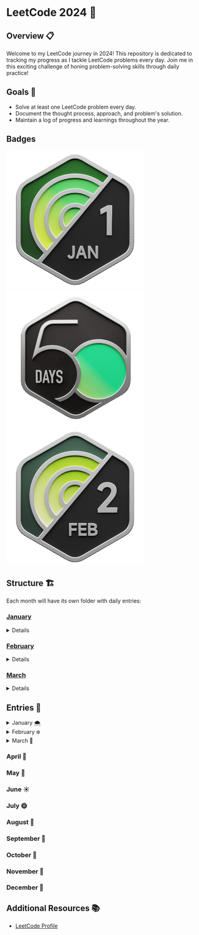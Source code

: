 # LeetCode 2024 🚀

## Overview 📋

Welcome to my LeetCode journey in 2024! This repository is dedicated to tracking my progress as I tackle LeetCode problems every day. Join me in this exciting challenge of honing problem-solving skills through daily practice!

## Goals 🎯

- Solve at least one LeetCode problem every day.
- Document the thought process, approach, and problem's solution.
- Maintain a log of progress and learnings throughout the year.

## Badges

![January](/badges/2024-01.gif)
![50 Days Streak](/badges/2024-50.gif)
![February](/badges/2024-02.gif)

## Structure 🏗️

Each month will have its own folder with daily entries:

### [January](./01-january)

<details>

- [x] [Day 1 - 455. Assign Cookies (Easy)](./01-january/01-455-AssignCookies.js)
- [x] [Day 2 - 2610. Convert an Array Into a 2D Array With Conditions (Medium)](./01-january/02-2610-ConvertAnArrayIntoA2DArrayWithConditions.js)
- [x] [Day 3 - 2125. Number of Laser Beams in a Bank (Medium)](./01-january/03-2125-NumberOfLaserBeamsInABank.js)
- [x] [Day 4 - 2870. Minimum Number of Operations to Make Array Empty (Medium)](./01-january/04-2870-MinimumNumberOfOperationsToMakeArrayEmpty.js)
- [x] [Day 5 - 300. Longest Increasing Subsequence (Medium)](./01-january/05-300-LongestIncreasingSubsequence.js)
- [x] [Day 6 - 1235. Maximum Profit in Job Scheduling (Hard)](./01-january/06-1235-MaximumProfitInJobScheduling.js)
- [x] [Day 7 - 446. Arithmetic Slices II - Subsequence (Hard)](./01-january/07-446-ArithmeticSlicesII-Subsequence.js)
- [x] [Day 8 - 938. Range Sum of BST (Easy)](./01-january/08-938-RangeSumOfBST)
- [x] [Day 9 - 872. Leaf-Similar Trees (Easy)](./01-january/09-872-Leaf-SimilarTrees.js)
- [x] [Day 10 - 2385. Amount of Time for Binary Tree to Be Infected (Medium)](./01-january/10-2385-AmountOfTimeForBinaryTreeToBeInfected.js)
- [x] [Day 11 - 1026. Maximum Difference Between Node and Ancestor (Medium)](./01-january/11-1026-MaximumDifferenceBetweenNodeAndAncestor.js)
- [x] [Day 12 - 1704. Determine if String Halves Are Alike (Easy) ](./01-january/12-1704-DetermineIfStringHalvesAreAlike.js)
- [x] [Day 13 - 1347. Minimum Number of Steps to Make Two Strings Anagram (Medium)](./01-january/13-1347-MinimumNumberofStepstoMakeTwoStringsAnagram.js)
- [x] [Day 14 - 1657. Determine if Two Strings Are Close (Medium)](./01-january/14-1657-DetermineifTwoStringsAreClose.js)
- [x] [Day 15 - 2225. Find Players With Zero or One Losses (Medium)](./01-january/15-2225-FindPlayersWithZeroorOneLosses.js)
- [x] [Day 16 - 380. Insert Delete GetRandom O(1) (Medium)](<./01-january/16-380-InsertDeleteGetRandomO(1).js>)
- [x] [Day 17 - 1207. Unique Number of Occurrences (Easy)](./01-january/17-1207-UniqueNumberofOccurrences.js)
- [x] [Day 18 - 70. Climbing Stairs (Easy)](./01-january/18-70-ClimbingStairs.js)
- [x] [Day 19 - 931. Minimum Falling Path Sum (Medium)](./01-january/19-931-MinimumFallingPathSum.js)
- [x] [Day 20 - 907. Sum of Subarray Minimums (Medium)](./01-january/20-907-SumofSubarrayMinimums.js)
- [x] [Day 21 - 198. House Robber (Medium)](./01-january/21-198-HouseRobber.js)
- [x] [Day 22 - 645. Set Mismatch (Easy)](./01-january/22-645-SetMismatch.js)
- [x] [Day 23 - 1239. Maximum Length of a Concatenated String with Unique Characters (Medium)](./01-january/23-1239-MaximumLengthofaConcatenatedStringwithUniqueCharacters.js)
- [x] [Day 24 - 1457. Pseudo-Palindromic Paths in a Binary Tree (Medium)](./01-january/24-1457-Pseudo-PalindromicPathsinaBinaryTree.js)
- [x] [Day 25 - 1143. Longest Common Subsequence (Medium)](./01-january/25-1143-LongestCommonSubsequence.js)
- [x] [Day 26 - 576. Out of Boundary Paths (Medium)](./01-january/26-576-OutofBoundaryPaths.js)
- [ ] [Day 27 - 629. K Inverse Pairs Array (Hard)](./01-january/27-629-KInversePairsArray.py)
- [x] [Day 28 - 1074. Number of Submatrices That Sum to Target (Hard)](./01-january/28-1074-NumberofSubmatricesThatSumtoTarget.js)
- [x] [Day 29 - 232. Implement Queue using Stacks (Easy)](./01-january/29-232-ImplementQueueusingStacks.js). [In C](./01-january/29-232-ImplementQueueusingStacks.c)
- [x] [Day 30 - 150. Evaluate Reverse Polish Notation (Medium)](./01-january/30-150-EvaluateReversePolishNotation.js)
- [x] [Day 31 - 739. Daily Temperatures (Medium)](./01-january/31-739-DailyTemperatures.js)

</details>

### [February](./02-february)

<details>

- [x] [Day 1 - 2966. Divide Array Into Arrays With Max Difference (Medium)](./02-february/01-2966-DivideArrayIntoArraysWithMaxDifference.js)
- [x] [Day 2 - 1291. Sequential Digits (Medium)](./02-february/02-1291-SequentialDigits.js)
- [x] [Day 3 - 1043. Partition Array for Maximum Sum (Medium) [Feel it was hard]](./02-february/03-1043-PartitionArrayforMaximumSum.js)
- [x] [Day 4 - 76. Minimum Window Substring (Hard)](./02-february/04-76-MinimumWindowSubstring.js)
- [x] [Day 5 - 387. First Unique Character in a String (Easy) ](./02-february/05-387-FirstUniqueCharacterinaString.js)
- [x] [Day 6 - 49. Group Anagrams (Medium)](./02-february/06-49-GroupAnagrams.js)
- [x] [Day 7 - 451. Sort Characters By Frequency (Medium)](./02-february/07-451-SortCharactersByFrequency.js)
- [x] [Day 8 - 279. Perfect Squares (Medium)](./02-february/08-279-PerfectSquares.js)
- [x] [Day 9 - 368. Largest Divisible Subset (Medium)](./02-february/09-368-LargestDivisibleSubset.js)
- [x] [Day 10 - 647. Palindromic Substrings (Medium)](./02-february/10-647-PalindromicSubstrings.js)
- [x] [Day 11 - 1463. Cherry Pickup II (Hard) (Wasn't that hard)](./02-february/11-1463-CherryPickupII.ts)
- [x] [Day 12 - 169. Majority Element (Easy)](./02-february/12-169-MajorityElement.js)
- [x] [Day 13 - 2108. Find First Palindromic String in the Array (Easy)](./02-february/13-2108-FindFirstPalindromicStringintheArray.js)
- [x] [Day 14 - 2149. Rearrange Array Elements by Sign (Medium)](./02-february/14-2149-RearrangeArrayElementsbySign.js)
- [x] [Day 15 - 2971. Find Polygon With the Largest Perimeter (Medium)](./02-february/15-2971.FindPolygonWiththeLargestPerimeter.js)
- [x] [Day 16 - 1481. Least Number of Unique Integers after K Removals (Medium)](./02-february/16-1481-LeastNumberofUniqueIntegersafterKRemovals.js)
- [x] [Day 17 - 1642. Furthest Building You Can Reach (Medium)](./02-february/17-1642-FurthestBuildingYouCanReach.js)
- [x] [Day 18 - 2402. Meeting Rooms III (Hard)](./02-february/18-2402-MeetingRoomsIII.js)
- [x] [Day 19 - 231. Power of Two (Easy)](./02-february/19-231-PowerofTwo.js)
- [x] [Day 20 - 268. Missing Number (Easy)](./02-february/)
- [x] [Day 21 - 201. Bitwise AND of Numbers Range (Medium)](./02-february/21-201-BitwiseANDofNumbersRange.js)
- [x] [Day 22 - 997. Find the Town Judge (Easy)](./02-february/22-997-FindtheTownJudge.js)
- [x] [Day 23 - 787. Cheapest Flights Within K Stops (Medium)](./02-february/23-787-CheapestFlightsWithinKStops.js)
- [x] [Day 24 - 2092. Find All People With Secret (Hard)](./02-february/24-2092-FindAllPeopleWithSecret.js)
- [x] [Day 25 - 2709. Greatest Common Divisor Traversal (Hard)](./02-february/25-2709-GreatestCommonDivisorTraversal.py)
- [x] [Day 26 - 100. Same Tree](./02-february/26-100-SameTree.js)
- [x] [Day 27 - 543. Diameter of Binary Tree (Easy)](./02-february/27-543-DiameterofBinaryTree.js)
- [x] [Day 28 - 513. Find Bottom Left Tree Value (Medium)](./02-february/)
- [x] [Day 29 - 1609. Even Odd Tree (Medium)](./02-february/29-1609-EvenOddTree.js)

</details>

### [March](./03-march)

<details>

- [x] [Day 1 - 2864. Maximum Odd Binary Number (Easy)](./03-march/01-2864-MaximumOddBinaryNumber.js)
- [x] [Day 2 - 977. Squares of a Sorted Array (Easy)](./03-march/02-977-SquaresofaSortedArray.js)
- [x] [Day 3 - 19. Remove Nth Node From End of List (Easy)](./03-march/03-19-RemoveNthNodeFromEndofList.js)
- [x] [Day 4 - 948. Bag of Tokens (Medium)](./03-march/04-948-BagofTokens.js)
- [x] [Day 5 -1750. Minimum Length of String After Deleting Similar Ends (Medium)](./03-march/05-1750-MinimumLengthofStringAfterDeletingSimilarEnds.js)
- [x] [Day 6 - 141. Linked List Cycle (Easy)](./03-march/06-141LinkedListCycle.js)
- [x] [Day 7 - 876. Middle of the Linked List (Easy)](./03-march/07-876-MiddleoftheLinkedList.js)
- [x] [Day 8 - 3005. Count Elements With Maximum Frequency (Easy)](./03-march/08-3005-CountElementsWithMaximumFrequency.js)
- [x] [Day 9 - 2540. Minimum Common Value (Easy)](./03-march/09-2540-MinimumCommonValue.js)
- [x] [Day 10 - 349. Intersection of Two Arrays (Easy)](./03-march/10-349-IntersectionofTwoArrays.js)
- [x] [Day 11 - 791. Custom Sort String (Medium)](./03-march/11-791-CustomSortString.js)
- [x] [Day 12 - 1171. Remove Zero Sum Consecutive Nodes from Linked List (Medium)](./03-march/12-1171-RemoveZeroSumConsecutiveNodesfromLinkedList.js)
- [] [Day ()](./03-march/)

</details>

## Entries 📅

<details>

<summary>January 🌨️</summary>

<h3>January 🌨️</h3>

#### Day 1: 455. Assign Cookies

- [link](https://leetcode.com/problems/assign-cookies/description/)

#### Day 2: 2610. Convert an Array Into a 2D Array With Conditions

- [link](https://leetcode.com/problems/convert-an-array-into-a-2d-array-with-conditions/description/)

#### Day 3: 2125. Number of Laser Beams in a Bank

- [link](https://leetcode.com/problems/number-of-laser-beams-in-a-bank/description/)

#### Day 4: 2870. Minimum Number of Operations to Make Array Empty

- [link](https://leetcode.com/problems/minimum-number-of-operations-to-make-array-empty/description/)

#### Day 5: 300. Longest Increasing Subsequence

- [link](https://leetcode.com/problems/longest-increasing-subsequence/description/)

#### Day 6: 1235. Maximum Profit in Job Scheduling

- [link](https://leetcode.com/problems/maximum-profit-in-job-scheduling/description/)

- Thoughts and approach

#### Day 7: 446. Arithmetic Slices II - Subsequence

- [link](https://leetcode.com/problems/arithmetic-slices-ii-subsequence/description/)

- Thoughts and approach

#### Day 8: 938. Range Sum of BST

- [link](https://leetcode.com/problems/range-sum-of-bst/description/)

#### Day 9: 872. Leaf-Similar Trees

- [link](https://leetcode.com/problems/leaf-similar-trees/description/)

#### Day 10: 2385. Amount of Time for Binary Tree to Be Infected

- [link](https://leetcode.com/problems/amount-of-time-for-binary-tree-to-be-infected/description/)
- Thoughts and approach
  The hardest problem I face so far, mainly because I have never seen the concept of BFS. I needed to see the solution but I study the concept, read a blog and a youtube video explaining it.

#### Day 11: 1026. Maximum Difference Between Node and Ancestor

- [link](https://leetcode.com/problems/maximum-difference-between-node-and-ancestor/description/)

#### Day 12: 1704. Determine if String Halves Are Alike

- [link](https://leetcode.com/problems/determine-if-string-halves-are-alike/description/)

#### Day 13: 1347. Minimum Number of Steps to Make Two Strings Anagram

- [link](https://leetcode.com/problems/minimum-number-of-steps-to-make-two-strings-anagram/description/)

#### Day 14: 1657. Determine if Two Strings Are Close

- [link](https://leetcode.com/problems/determine-if-two-strings-are-close/description/)

#### Day 15: 2225. Find Players With Zero or One Losses

- [link](https://leetcode.com/problems/find-players-with-zero-or-one-losses/description/)

#### Day 16: 380. Insert Delete GetRandom O(1)

- [link](https://leetcode.com/problems/insert-delete-getrandom-o1/description/)
- Thoughts and approach
  This problem was new in the way it was presented. I needed to see a solution to understand how to solve it. Then I applied a solution of my own.

#### Day 17: 1207. Unique Number of Occurrences

- [link](https://leetcode.com/problems/unique-number-of-occurrences/description/)

#### Day 18: 70. Climbing Stairs

- [link](https://leetcode.com/problems/climbing-stairs/description/)

#### Day 19: 931. Minimum Falling Path Sum

- [link](https://leetcode.com/problems/minimum-falling-path-sum/description/)

#### Day 20: 907. Sum of Subarray Minimums

- [link](https://leetcode.com/problems/sum-of-subarray-minimums/description/)

#### Day 21: 198. House Robber

- [link](https://leetcode.com/problems/house-robber/description/)

#### Day 22: 645. Set Mismatch

- [link](https://leetcode.com/problems/set-mismatch/description/)

#### Day 23: 1239. Maximum Length of a Concatenated String with Unique Characters

- [link](https://leetcode.com/problems/maximum-length-of-a-concatenated-string-with-unique-characters/description/)

#### Day 24: 1457. Pseudo-Palindromic Paths in a Binary Tree

- [link](https://leetcode.com/problems/pseudo-palindromic-paths-in-a-binary-tree/description/)

#### Day 25: 1143. Longest Common Subsequence

- [link](https://leetcode.com/problems/longest-common-subsequence/description/)

#### Day 26: 576. Out of Boundary Paths

- [link](https://leetcode.com/problems/out-of-boundary-paths/description/)

#### Day 27: 629. K Inverse Pairs Array

- [link](https://leetcode.com/problems/k-inverse-pairs-array/description/)
- Thoughts and approach
  I couldn't figure it out, so I need a tutorial. Still don't get it completed

#### Day 28: 1074. Number of Submatrices That Sum to Target

- [link](https://leetcode.com/problems/number-of-submatrices-that-sum-to-target/description/)

#### Day 29: 232. Implement Queue using Stacks

- [link](https://leetcode.com/problems/implement-queue-using-stacks/description/)

#### Day 30: 150. Evaluate Reverse Polish Notation

- [link](https://leetcode.com/problems/evaluate-reverse-polish-notation/description/)

#### Day 31: 739. Daily Temperatures

- [link](https://leetcode.com/problems/daily-temperatures/description/)

</details>

<details>

<summary>February ❄️</summary>

<h3>February ❄️</h3>

#### Day 1: 2966. Divide Array Into Arrays With Max Difference

- [link](https://leetcode.com/problems/divide-array-into-arrays-with-max-difference/)

#### Day 2: 1291. Sequential Digits

- [link](https://leetcode.com/problems/sequential-digits/description/)

#### Day 3: 1043. Partition Array for Maximum Sum

- [link](https://leetcode.com/problems/partition-array-for-maximum-sum/description/)

#### Day 4: 76. Minimum Window Substring

- [link](https://leetcode.com/problems/minimum-window-substring/description/)

#### Day 5: 387. First Unique Character in a String

- [link](https://leetcode.com/problems/first-unique-character-in-a-string/description/)

#### Day 6: 49. Group Anagrams

- [link](https://leetcode.com/problems/group-anagrams/description/)

#### Day 7: 451. Sort Characters By Frequency

- [link](https://leetcode.com/problems/sort-characters-by-frequency/description/)

#### Day 8: 279. Perfect Squares

- [link](https://leetcode.com/problems/perfect-squares/description/)

#### Day 9: 368. Largest Divisible Subset

- [link](https://leetcode.com/problems/largest-divisible-subset/description/)

#### Day 10: 647. Palindromic Substrings

- [link](https://leetcode.com/problems/palindromic-substrings/description/)

#### Day 11: 1463. Cherry Pickup II

- [link](https://leetcode.com/problems/cherry-pickup-ii/description/)

#### Day 12: 169. Majority Element

- [link](https://leetcode.com/problems/majority-element/description/)
- Thoughts and aproach
  I learnt about the boyer moore algorithm. Initially I could solve it with a hash map, but then understand the logic of the algorithm to solve it in O(1) space

#### Day 13: 2108. Find First Palindromic String in the Array

- [link](https://leetcode.com/problems/find-first-palindromic-string-in-the-array/description/)

#### Day 14: 2149. Rearrange Array Elements by Sign

- [link](https://leetcode.com/problems/rearrange-array-elements-by-sign/description/)

#### Day 15: 2971. Find Polygon With the Largest Perimeter

- [link](https://leetcode.com/problems/find-polygon-with-the-largest-perimeter/description/)

#### Day 16: 1481. Least Number of Unique Integers after K Removals

- [link](https://leetcode.com/problems/least-number-of-unique-integers-after-k-removals/description/)

#### Day 17: 1642. Furthest Building You Can Reach

- [link](https://leetcode.com/problems/furthest-building-you-can-reach/description/)

#### Day 18: 2402. Meeting Rooms III

- [link](https://leetcode.com/problems/meeting-rooms-iii/description/)

#### Day 19: 231. Power of Two

- [link](https://leetcode.com/problems/power-of-two/description/)

#### Day 20: 268. Missing Number

- [link](https://leetcode.com/problems/missing-number/description/)

#### Day 21: 201. Bitwise AND of Numbers Range

- [link](https://leetcode.com/problems/bitwise-and-of-numbers-range/description/)

#### Day 22: 997. Find the Town Judge

- [link](https://leetcode.com/problems/find-the-town-judge/description/)

#### Day 23: 787. Cheapest Flights Within K Stops

- [link](https://leetcode.com/problems/cheapest-flights-within-k-stops/description/)

#### Day 24: 2092. Find All People With Secret

- [link](https://leetcode.com/problems/find-all-people-with-secret/description/)

#### Day 25: 2709. Greatest Common Divisor Traversal

- [link](https://leetcode.com/problems/greatest-common-divisor-traversal/description/)

#### Day 26: 100. Same Tree

- [link](https://leetcode.com/problems/same-tree/description/)

#### Day 27: 543. Diameter of Binary Tree

- [link](https://leetcode.com/problems/diameter-of-binary-tree/description/)

#### Day 28: 513. Find Bottom Left Tree Value

- [link](https://leetcode.com/problems/find-bottom-left-tree-value/description/)

#### Day 29: 1609. Even Odd Tree

- [link](https://leetcode.com/problems/even-odd-tree/description/)

</details>

<details>
<summary>March 🌷</summary>
<h3> March 🌷 </h3>

#### Day 01: 2864. Maximum Odd Binary Number

- [link](https://leetcode.com/problems/maximum-odd-binary-number/description/)

#### Day 02: 977. Squares of a Sorted Array

- [link](https://leetcode.com/problems/squares-of-a-sorted-array/description/)

#### Day 03: 19. Remove Nth Node From End of List

- [link](https://leetcode.com/problems/remove-nth-node-from-end-of-list/description/)

#### Day 04: 948. Bag of Tokens

- [link](https://leetcode.com/problems/bag-of-tokens/description/)

#### Day 05: 1750. Minimum Length of String After Deleting Similar Ends

- [link](https://leetcode.com/problems/minimum-length-of-string-after-deleting-similar-ends/description/)

#### Day 06: 141. Linked List Cycle

- [link](https://leetcode.com/problems/linked-list-cycle/description/)

#### Day 07: 876. Middle of the Linked List

- [link](https://leetcode.com/problems/middle-of-the-linked-list/description/)

#### Day 08: 3005. Count Elements With Maximum Frequency

- [link](https://leetcode.com/problems/count-elements-with-maximum-frequency/description/)

#### Day 09: 2540. Minimum Common Value

- [link](https://leetcode.com/problems/minimum-common-value/description/)

#### Day 10: 349. Intersection of Two Arrays

- [link](https://leetcode.com/problems/intersection-of-two-arrays/description/)

#### Day 11: 791. Custom Sort String

- [link](https://leetcode.com/problems/custom-sort-string/description/)

#### Day 12: 1171. Remove Zero Sum Consecutive Nodes from Linked List

- [link](https://leetcode.com/problems/remove-zero-sum-consecutive-nodes-from-linked-list/description)

#### Day

- [link]()

</details>

<h3> April 🌼 </h3>

<h3> May 🌸 </h3>

<h3> June ☀️ </h3>

<h3> July 🌞 </h3>

<h3> August 🌻 </h3>

<h3> September 🍂 </h3>

<h3> October 🍁 </h3>

<h3> November 🍃 </h3>

<h3> December 🎄 </h3>

## Additional Resources 📚

- [LeetCode Profile](https://leetcode.com/ValentinTapiaTorti/)
